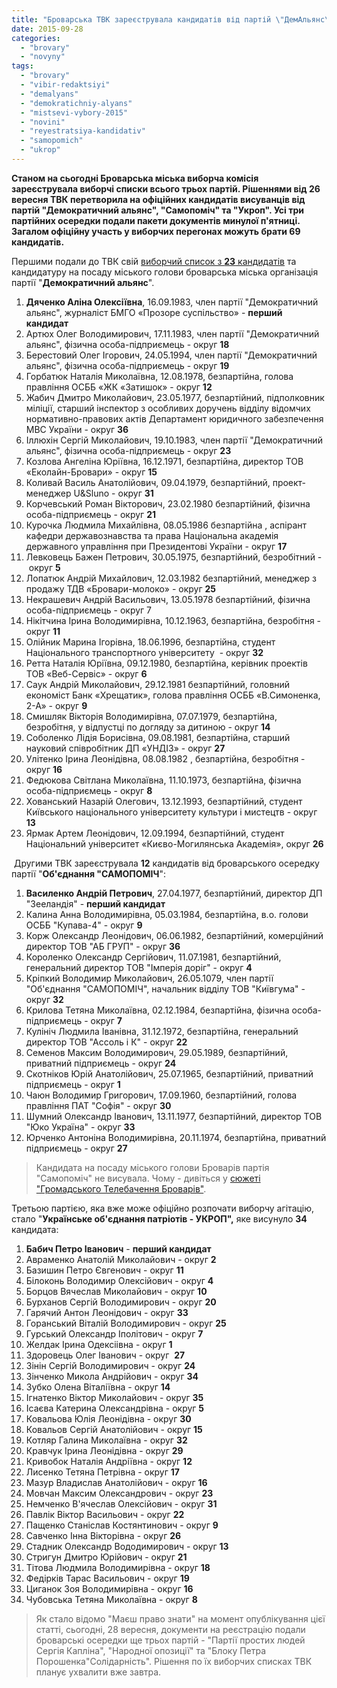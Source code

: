 ```yaml
---
title: "Броварська ТВК зареєструвала кандидатів від партій \"ДемАльянс\", \"Самопоміч\" та \"Укроп\""
date: 2015-09-28
categories: 
  - "brovary"
  - "novyny"
tags: 
  - "brovary"
  - "vibir-redaktsiyi"
  - "demalyans"
  - "demokratichniy-alyans"
  - "mistsevi-vybory-2015"
  - "novini"
  - "reyestratsiya-kandidativ"
  - "samopomich"
  - "ukrop"
---
```


**Станом на сьогодні Броварська міська виборча комісія зареєструвала виборчі списки всього трьох партій. Рішеннями від 26 вересня ТВК перетворила на офіційних кандидатів висуванців від партій "Демократичний альянс", "Самопоміч" та "Укроп". Усі три партійних осередки подали пакети документів минулої п'ятниці. Загалом офіційну участь у виборчих перегонах можуть брати 69 кандидатів.**

Першими подали до ТВК свій [виборчий список з **23** кандидатів](https://mpz.brovary.org/brovarska-tvk-zareyestruvala-23-kandydata-v-deputaty-ta-kandydata-v-mery-vid-demokratychnogo-alyansu/) та кандидатуру на посаду міського голови броварська міська організація партії "**Демократичний альянс**".

1. **Дяченко Аліна Олексіївна**, 16.09.1983, член партії "Демократичний альянс", журналіст БМГО «Прозоре суспільство» - **перший кандидат**
2. Артюх Олег Володимирович, 17.11.1983, член партії "Демократичний альянс", фізична особа-підприємець - округ **18**
3. Берестовий Олег Ігорович, 24.05.1994, член партії "Демократичний альянс", фізична особа-підприємець - округ **19**
4. Горбатюк Наталія Миколаївна, 12.08.1978, безпартійна, голова правління ОСББ «ЖК «Затишок» - округ **12**
5. Жабич Дмитро Миколайович, 23.05.1977, безпартійний, підполковник міліції, старший інспектор з особливих доручень відділу відомчих нормативно-правових актів Департамент юридичного забезпечення МВС України - округ **36**
6. Іллюхін Сергій Миколайович, 19.10.1983, член партії "Демократичний альянс", фізична особа-підприємець - округ **23**
7. Козлова Ангеліна Юріївна, 16.12.1971, безпартійна, директор ТОВ «Еколайн-Бровари» - округ **15**
8. Коливай Василь Анатолійович, 09.04.1979, безпартійний, проект-менеджер U&Sluno - округ **31**
9. Корчевський Роман Вікторович, 23.02.1980 безпартійний, фізична особа-підприємець - округ **21**
10. Курочка Людмила Михайлівна, 08.05.1986 безпартійна , аспірант кафедри державознавства та права Національна академія державного управління при Президентові України - округ **17**
11. Левковець Бажен Петрович, 30.05.1975, безпартійний, безробітний - округ **5**
12. Лопатюк Андрій Михайлович, 12.03.1982 безпартійний, менеджер з продажу ТДВ «Бровари-молоко» - округ **25**
13. Некрашевич Андрій Васильович, 13.05.1978 безпартійний, фізична особа-підприємець - округ 7
14. Нікітчина Ірина Володимирівна, 10.12.1963, безпартійна, безробітня - округ **11**
15. Олійник Марина Ігорівна, 18.06.1996, безпартійна, студент Національного транспортного університету  - округ **32**
16. Ретта Наталія Юріївна, 09.12.1980, безпартійна, керівник проектів ТОВ «Веб-Сервіс» - округ **6**
17. Саук Андрій Миколайович, 29.12.1981 безпартійний, головний економіст Банк «Хрещатик», голова правління ОСББ «В.Симоненка, 2-А» - округ **9**
18. Смишляк Вікторія Володимирівна, 07.07.1979, безпартійна, безробітня, у відпустці по догляду за дитиною - округ **14**
19. Соболенко Лідія Борисівна, 09.08.1981, безпартійна, старший науковий співробітник ДП «УНДІЗ» - округ **27**
20. Улітенко Ірина Леонідівна, 08.08.1982 , безпартійна, безробітня - округ **16**
21. Федюкова Світлана Миколаївна, 11.10.1973, безпартійна, фізична особа-підприємець - округ **8**
22. Хованський Назарій Олегович, 13.12.1993, безпартійний, студент Київського національного університету культури і мистецтв - округ **13**
23. Ярмак Артем Леонідович, 12.09.1994, безпартійний, студент Національний університет «Києво-Могилянська Академія», округ **26**

 Другими ТВК зареєструвала **12** кандидатів від броварського осередку партії "**Об'єднання "САМОПОМІЧ**":

1. **Василенко Андрій Петрович**, 27.04.1977, безпартійний, директор ДП "Зееландія" - **перший кандидат**
2. Калина Анна Володимирівна, 05.03.1984, безпартійна, в.о. голови ОСББ "Купава-4" - округ **9**
3. Корж Олександр Леонідович, 06.06.1982, безпартійний, комерційний директор ТОВ "АБ ГРУП" - округ **36**
4. Короленко Олександр Сергійович, 11.07.1981, безпартійний, генеральний директор ТОВ "Імперія доріг" - округ **4**
5. Кріпкий Володимир Миколайович, 26.05.1079, член партії "Об'єднання "САМОПОМІЧ", начальник відділу ТОВ "Київгума" - округ **32**
6. Крилова Тетяна Миколаївна, 02.12.1984, безпартійна, фізична особа-підприємець - округ **7**
7. Кулініч Людмила Іванівна, 31.12.1972, безпартійна, генеральний директор ТОВ "Ассоль і К" - округ **22**
8. Семенов Максим Володимирович, 29.05.1989, безпартійний, приватний підприємець - округ **24**
9. Скотніков Юрій Анатолійович, 25.07.1965, безпартійний, приватний підприємець - округ **1**
10. Чаюн Володимир Григорович, 17.09.1960, безпартійний, голова правління ПАТ "Софія" - округ **30**
11. Шумний Олександр Іванович, 13.11.1977, безпартійний, директор ТОВ "Юко Україна" - округ **33**
12. Юрченко Антоніна Володимирівна, 20.11.1974, безпартійна, приватний підприємець - округ **27**

> Кандидата на посаду міського голови Броварів партія "Самопоміч" не висувала. Чому - дивіться у [сюжеті "Громадського Телебачення Броварів"](https://youtu.be/2fRXYeLXGm8).

Третьою партією, яка вже може офіційно розпочати виборчу агітацію, стало "**Українське об'єднання патріотів - УКРОП",** яке висунуло **34** кандидата:

1. **Бабич Петро Іванович** \- **перший кандидат**
2. Авраменко Анатолій Миколайович - округ **2**
3. Базишин Петро Євгенович - округ **11**
4. Білоконь Володимир Олексійович - округ **4**
5. Борцов Вячеслав Миколайович - округ **10**
6. Бурханов Сергій Володимирович - округ **20**
7. Гарячий Антон Леонідович - округ **33**
8. Горанський Віталій Володимирович - округ **25**
9. Гурський Олександр Іполітович - округ **7**
10. Желдак Ірина Одексіівна - округ **1**
11. Здоровець Олег Іванович - округ  **27**
12. Зінін Сергій Володимирович - округ **24**
13. Зінченко Микола Андрійович - округ **34**
14. Зубко Олена Віталіївна - округ **14**
15. Ігнатенко Віктор Миколайович - округ **35**
16. Ісаєва Катерина Олександрівна - округ **5**
17. Ковальова Юлія Леонідівна - округ **30**
18. Ковальов Сергій Анатолійович - округ **15**
19. Котляр Галина Миколаївна - округ **32**
20. Кравчук Ірина Леонідівна - округ **29**
21. Кривобок Наталія Андріївна - округ **12**
22. Лисенко Тетяна Петрівна - округ **17**
23. Мазур Владислав Анатолійович - округ **16**
24. Мовчан Максим Олександрович - округ **23**
25. Немченко В'ячеслав Олексійович - округ **31**
26. Павлік Віктор Васильович - округ **22**
27. Пащенко Станіслав Костянтинович - округ **9**
28. Савченко Інна Вікторівна - округ **26**
29. Стадник Олександр Вододимирович - округ **13**
30. Стригун Дмитро Юрійович - округ **21**
31. Тітова Людмила Володимирівна - округ **18**
32. Федірків Тарас Васильович - округ **19**
33. Циганок Зоя Володимирівна - округ **16**
34. Чубовська Тетяна Миколаївна - округ **8**

> Як стало відомо "Маєш право знати" на момент опублікування цієї статті, сьогодні, 28 вересня, документи на реєстрацію подали броварські осередки ще трьох партій - "Партії простих людей Сергія Капліна", "Народної опозиції" та "Блоку Петра Порошенка"Солідарність". Рішення по їх виборчих списках ТВК планує ухвалити вже завтра.
